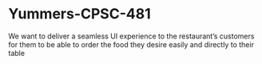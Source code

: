 # Yummers-CPSC-481
We want to deliver a seamless UI experience to the restaurant’s customers for them to be able to order the food they desire easily and directly to their table
